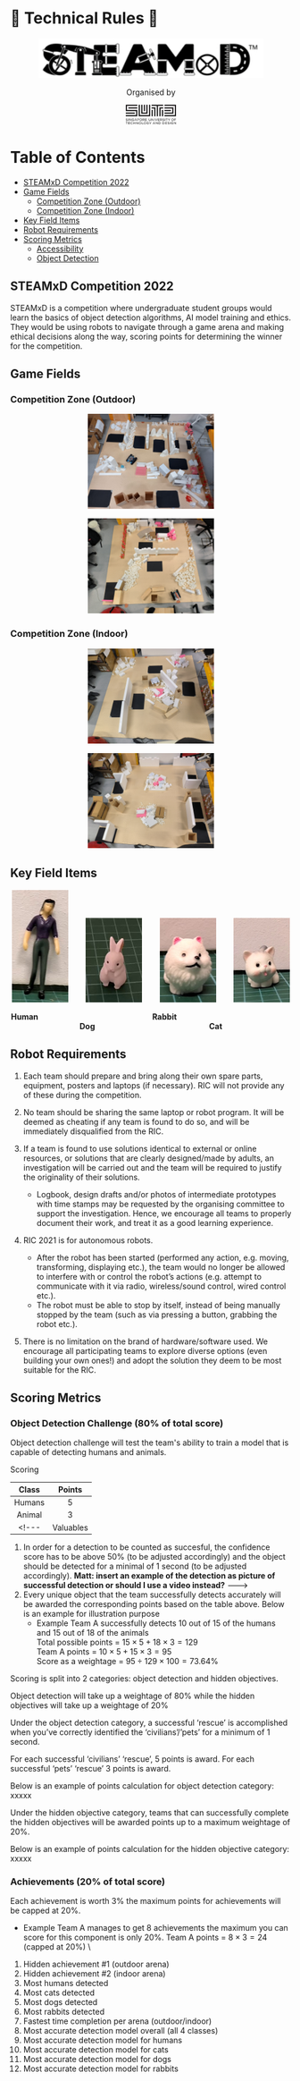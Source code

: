 # :robot: Technical Rules :robot:

<p align="center">
    <img src="/.github/images/steamxd-logo.jpg" width="80%"/>
</p>

<div align="center">Organised by </div> 
<p align="center">
    <img src="/.github/images/sutd-logo.jpg" width="18%"/>
</p>

# Table of Contents
* [STEAMxD Competition 2022](#chapter1)
* [Game Fields](#chapter2)
    * [Competition Zone (Outdoor)](#section-2-1)
    * [Competition Zone (Indoor)](#section-2-2)
* [Key Field Items](#chapter3)
* [Robot Requirements](#chapter4)
* [Scoring Metrics](#chapter5)
    * [Accessibility](#section5-1)
    * [Object Detection](#section5-2)

## STEAMxD Competition 2022 <a id="chapter1"></a>
STEAMxD is a competition where undergraduate student groups would learn the basics of object detection algorithms, AI model training and ethics. They would be using robots to navigate through a game arena and making ethical decisions along the way, scoring points for determining the winner for the competition.

## Game Fields <a id="chapter2"></a>
### Competition Zone (Outdoor) <a id="section-2-1"></a>
<p align="center">
    <img src="/.github/images/outdoor_top_topview.jpeg" width="45%" title='Outdoor (Top Half)' />
</p>
<p align="center">
    <img src="/.github/images/outdoor_btm_topview.jpg" width="45%" title='Outdoor (Bottom Half)' />
</p>

### Competition Zone (Indoor) <a id="section-2-2"></a>
<p align="center">
    <img src="/.github/images/indoor_top_topview.jpg" width="45%" title='Indoor (Top Half)' />
</p>
<p align="center">
    <img src="/.github/images/indoor_btm_topview.jpg" width="45%" title='Indoor (Bottom Half)' />
</p>

## Key Field Items <a id="chapter3"></a>

<p align="center">
    <img src="/.github/images/adult0001.jpg" width="20%" title='testing1' />
    &nbsp;&nbsp;&nbsp;&nbsp;&nbsp;&nbsp;
    <img src="/.github/images/rabbit0001.jpg" width="20%" title='placeholder' />
    &nbsp;&nbsp;&nbsp;&nbsp;&nbsp;&nbsp;
    <img src="/.github/images/dog0001.jpg" width="20%" title='placeholder' />
    &nbsp;&nbsp;&nbsp;&nbsp;&nbsp;&nbsp;
    <img src="/.github/images/cat0001.jpg" width="20%" title='placeholder' />
</p>

<p align="center">
    <hx><b>Human&emsp; &emsp; &emsp; &emsp; &emsp; &emsp; &emsp; &emsp; &emsp; &emsp; &emsp; &emsp;Rabbit&emsp; &emsp; &emsp; &emsp; &emsp; &emsp; &emsp; &emsp; &emsp; &emsp; &emsp; &emsp;Dog&emsp; &emsp; &emsp; &emsp; &emsp; &emsp; &emsp; &emsp; &emsp; &emsp; &emsp; &emsp;Cat</b></hx>
</p>

## Robot Requirements <a id="chapter4"></a>
1. Each team should prepare and bring along their own spare parts, equipment, posters and laptops (if necessary). RIC will not provide any of these during the competition.
2. No team should be sharing the same laptop or robot program. It will be deemed as cheating if any team is found to do so, and will be immediately disqualified from the RIC.
3. If a team is found to use solutions identical to external or online resources, or solutions that are clearly designed/made by adults, an investigation will be carried out and the team will be required to justify the originality of their solutions.
    * Logbook, design drafts and/or photos of intermediate prototypes with time stamps may be requested by the organising committee to support the investigation. Hence, we encourage all teams to properly document their work, and treat it as a good learning experience.
    
1. RIC 2021 is for autonomous robots.
    * After the robot has been started (performed any action, e.g. moving, transforming, displaying etc.), the team would no longer be allowed to interfere with or control the robot’s actions (e.g. attempt to communicate with it via radio, wireless/sound control, wired control etc.).
    * The robot must be able to stop by itself, instead of being manually stopped by the team (such as via pressing a button, grabbing the robot etc.).
2. There is no limitation on the brand of hardware/software used. We encourage all participating teams to explore diverse options (even building your own ones!) and adopt the solution they deem to be most suitable for the RIC.

## Scoring Metrics <a id="chapter5"></a>

### Object Detection Challenge (80% of total score)<a id="section5-1"></a>
Object detection challenge will test the team's ability to train a model that is capable of detecting humans and animals. 

Scoring  

| Class     | Points |
| :-:       | :-:    |
| Humans    | 5      |
| Animal    | 3      |
<!--- | Valuables | 3      | --->

1. In order for a detection to be counted as succesful, the confidence score has to be above 50% (to be adjusted accordingly) and the object should be detected for a minimal of 1 second (to be adjusted accordingly).
**Matt: insert an example of the detection as picture of successful detection or should I use a video instead?** --->
2. Every unique object that the team successfully detects accurately will be awarded the corresponding points based on the table above. Below is an example for illustration purpose
    * Example Team A successfully detects 10 out of 15 of the humans and 15 out of 18 of the animals \
    Total possible points = $15 \times 5 + 18 \times 3 = 129$ \
    Team A points = $10 \times 5 + 15 \times 3 = 95$ \
    Score as a weightage = $95 \div 129 \times 100 = 73.64$% 

Scoring is split into 2 categories: object detection and hidden objectives. 

Object detection will take up a weightage of 80% while the hidden objectives will take up a weightage of 20% 

Under the object detection category, a successful ‘rescue’ is accomplished when you’ve correctly identified the ‘civilians’/’pets’ for a minimum of 1 second. 

For each successful ‘civilians’ ‘rescue’, 5 points is award. For each successful ‘pets’ ‘rescue’ 3 points is award.  

Below is an example of points calculation for object detection category: 
xxxxx

Under the hidden objective category, teams that can successfully complete the hidden objectives will be awarded points up to a maximum weightage of 20%. 

Below is an example of points calculation for the hidden objective category: 
xxxxx

### Achievements (20% of total score)<a id="section5-2"></a>
Each achievement is worth 3% the maximum points for achievements will be capped at 20%.

* Example Team A manages to get 8 achievements the maximum you can score for this component is only 20%.
Team A points = $8 \times 3 = 24$ (capped at 20%) \

1. Hidden achievement #1 (outdoor arena) 
2. Hidden achievement #2 (indoor arena)
3. Most humans detected 
4. Most cats detected 
5. Most dogs detected 
6. Most rabbits detected 
7. Fastest time completion per arena (outdoor/indoor)  
8. Most accurate detection model overall (all 4 classes) 
9. Most accurate detection model for humans 
10. Most accurate detection model for cats 
11. Most accurate detection model for dogs 
12. Most accurate detection model for rabbits 